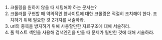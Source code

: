 1. 크롤링을 원하지 않을 때 세팅해야 하는 문서는?
2. 크롤러를 구현할 때 악의적인 웹사이트에 대한 크롤링은 적절히 조치해야 한다. 조치하기 위해 필요한 것 2가지를 서술하라.
3. url의 중복을 방지하기 위해 사용할만한 자료구조에 대해 서술하라.
4. 풀 텍스트 색인을 사용해 검색엔진을 만들 때 문제가 될만한 것에 대해 서술하라.